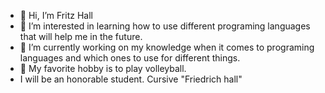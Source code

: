 - 👋 Hi, I’m Fritz Hall
- 👀 I’m interested in learning how to use different programing languages that will help me in the future.
- 🌱 I’m currently working on my knowledge when it comes to programing languages and which ones to use for different things.
- 💞️ My favorite hobby is to play volleyball.
- I will be an honorable student. Cursive "Friedrich hall"
